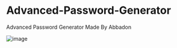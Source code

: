 # Advanced-Password-Generator
Advanced Password Generator Made By Abbadon

![image](https://github.com/AbaddonCS/Advanced-Password-Generator/assets/103697143/d2cd9b9a-4ed1-4e36-89ae-5a4f0ebdf3c4)
